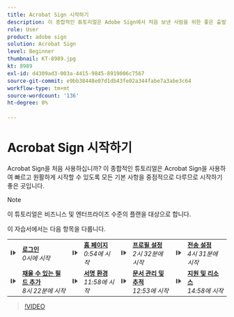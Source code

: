 ```yaml
---
title: Acrobat Sign 시작하기
description: 이 종합적인 튜토리얼은 Adobe Sign에서 처음 보낸 사람을 위한 좋은 출발점입니다
role: User
product: adobe sign
solution: Acrobat Sign
level: Beginner
thumbnail: KT-8989.jpg
kt: 8989
exl-id: d4309ad3-003a-4415-9845-8919006c7567
source-git-commit: e9bb38448e07d1db43fe02a344fabe7a3abe3c64
workflow-type: tm+mt
source-wordcount: '136'
ht-degree: 0%

---
```


# Acrobat Sign 시작하기

Acrobat Sign을 처음 사용하십니까? 이 종합적인 튜토리얼은 Acrobat Sign을 사용하여 빠르고 원활하게 시작할 수 있도록 모든 기본 사항을 중점적으로 다루므로 시작하기 좋은 곳입니다.

>[!NOTE]
>
>이 튜토리얼은 비즈니스 및 엔터프라이즈 수준의 플랜을 대상으로 합니다.

이 자습서에서는 다음 항목을 다룹니다.

<table style="table-layout:auto">
<tr>
  <td>
    <a href="https://video.tv.adobe.com/v/337151?hidetitle=true">
      <img alt="빨리 감기 이미지" src="../assets/Stepforward_18.png" />
    </a>
  </td>
  <td>
     <a href="https://video.tv.adobe.com/v/337151?hidetitle=true"><strong>로그인</strong></a>
         <br>
        <em>0시에 시작</em>
    </td>
     <td>
    <a href="https://video.tv.adobe.com/v/337151/?autoplay=true&t=54">
      <img alt="빨리 감기 이미지" src="../assets/Stepforward_18.png" />
    </a>
  </td>
  <td>
     <a href="https://video.tv.adobe.com/v/337151/?autoplay=true&t=54"><strong>홈 페이지</strong></a>
         <br>
        <em>0:54에 시작</em>
    </td>
    <td>
    <a href="https://video.tv.adobe.com/v/337151/?autoplay=true&t=152">
      <img alt="빨리 감기 이미지" src="../assets/Stepforward_18.png" />
    </a>
  </td>
  <td>
     <a href="https://video.tv.adobe.com/v/337151/?autoplay=true&t=152"><strong>프로필 설정</strong></a>
        <br>
        <em>2시 32분에 시작</em>
    </td>
    <td>
    <a href="https://video.tv.adobe.com/v/337151/?autoplay=true&t=271">
      <img alt="빨리 감기 이미지" src="../assets/Stepforward_18.png" />
    </a>
  </td>
  <td>
     <a href="https://video.tv.adobe.com/v/337151/?autoplay=true&t=271"><strong>전송 설정</strong></a>
        <br>
        <em>4시 31분에 시작</em>
    </td>
  </tr>
  <tr>
    <td>
    <a href="https://video.tv.adobe.com/v/337151/?autoplay=true&t=551">
      <img alt="빨리 감기 이미지" src="../assets/Stepforward_18.png" />
    </a>
  </td>
  <td>
     <a href="https://video.tv.adobe.com/v/337151/?autoplay=true&t=551"><strong>채울 수 있는 필드 추가</strong></a>
         <br>
        <em>8시 22분에 시작</em>
    </td>
    <td>
    <a href="https://video.tv.adobe.com/v/337151/?autoplay=true&t=718">
      <img alt="빨리 감기 이미지" src="../assets/Stepforward_18.png" />
    </a>
  </td>
  <td>
     <a href="https://video.tv.adobe.com/v/337151/?autoplay=true&t=718"><strong>서명 환경</strong></a>
        <br>
        <em>11:58에 시작</em>
    </td>
    <td>
    <a href="https://video.tv.adobe.com/v/337151/?autoplay=true&t=773">
      <img alt="빨리 감기 이미지" src="../assets/Stepforward_18.png" />
    </a>
  </td>
  <td>
     <a href="https://video.tv.adobe.com/v/337151/?autoplay=true&t=773"><strong>문서 관리 및 추적</strong></a>
        <br>
        <em>12:53에 시작</em>
    </td>
    <td>
    <a href="https://video.tv.adobe.com/v/337151/?autoplay=true&t=898">
      <img alt="빨리 감기 이미지" src="../assets/Stepforward_18.png" />
    </a>
  </td>
  <td>
     <a href="https://video.tv.adobe.com/v/337151/?autoplay=true&t=898"><strong>지원 및 리소스</strong></a>
        <br>
        <em>14:58에 시작</em>
    </td>
  </tr>
  </table>

>[!VIDEO](https://video.tv.adobe.com/v/337151?hidetitle=true)

